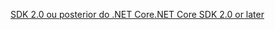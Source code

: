 [<span data-ttu-id="2b0c4-101">SDK 2.0 ou posterior do .NET Core</span><span class="sxs-lookup"><span data-stu-id="2b0c4-101">.NET Core SDK 2.0 or later</span></span>](https://www.microsoft.com/net/download)

